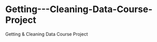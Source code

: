 Getting---Cleaning-Data-Course-Project
======================================

Getting &amp; Cleaning Data Course Project
